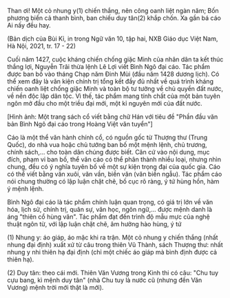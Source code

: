 Than ơi!
Một cỏ nhung y(1) chiến thắng, nên công oanh liệt ngàn năm;
Bốn phương biển cả thanh bình, ban chiếu duy tân(2) khắp chốn.
Xa gần bá cáo
Ai nấy đều hay.

(Bản dịch của Bùi Kỉ, in trong Ngữ văn 10, tập hai,
NXB Giáo dục Việt Nam, Hà Nội, 2021, tr. 17 - 22)

Cuối năm 1427, cuộc kháng chiến chống giặc Minh của nhân dân ta kết thúc thắng lợi, Nguyễn Trãi thừa lệnh Lê Lợi viết Bình Ngô đại cáo. Tác phẩm được ban bố vào tháng Chạp năm Đinh Mùi (đầu năm 1428 dương lịch). Có thể xem đây là văn kiện chính trị tổng kết đầy đủ nhất về quá trình kháng chiến oanh liệt chống giặc Minh và toàn bộ tư tưởng về chủ quyền đất nước, về nền độc lập dân tộc. Vì thế, tác phẩm mang tính chất của một bản tuyên ngôn mở đầu cho một triều đại mới, một kỉ nguyên mới của đất nước.

[Hình ảnh: Một trang sách cổ viết bằng chữ Hán với tiêu đề "Phần đầu văn bản Bình Ngô đại cáo trong Hoàng Việt văn tuyển"]

Cáo là một thể văn hành chính cổ, có nguồn gốc từ Thượng thư (Trung Quốc), do nhà vua hoặc chủ tướng ban bố một mệnh lệnh, chủ trương, chính sách,... cho toàn dân chúng được biết. Căn cứ vào nội dung, mục đích, phạm vi ban bố, thể văn cáo có thể phân thành nhiều loại, nhưng nhìn chung, đều có ý nghĩa tuyên bố về một sự kiện trọng đại của quốc gia. Cáo có thể viết bằng văn xuôi, văn vần, biền văn (văn biền ngẫu). Tác phẩm cáo nói chung thường có lập luận chặt chẽ, bố cục rõ ràng, ý tứ hùng hồn, hàm ý mệnh lệnh.

Bình Ngô đại cáo là tác phẩm chính luận quan trọng, có giá trị lớn về văn hóa, lịch sử, chính trị, quân sự, văn học, ngôn ngữ,... được mệnh danh là áng "thiên cổ hùng văn". Tác phẩm đạt đến trình độ mẫu mực của nghệ thuật ngôn từ, với lập luận chặt chẽ, âm hưởng hào hùng, ý tứ

(1) Nhung y: áo giáp, áo mặc khi ra trận. Một cỏ nhung y chiến thắng (nhất nhung đại định) xuất xứ từ câu trong thiên Vũ Thành, sách Thượng thư: nhất nhung y nhi thiên hạ đại định (chỉ một chiếc áo giáp mà bình định được cả thiên hạ).

(2) Duy tân: theo cái mới. Thiên Văn Vương trong Kinh thi có câu: "Chu tuy cựu bang, kì mệnh duy tân" (nhà Chu tuy là nước cũ (nhưng đến Văn Vương) mệnh trời mới thật là mới).